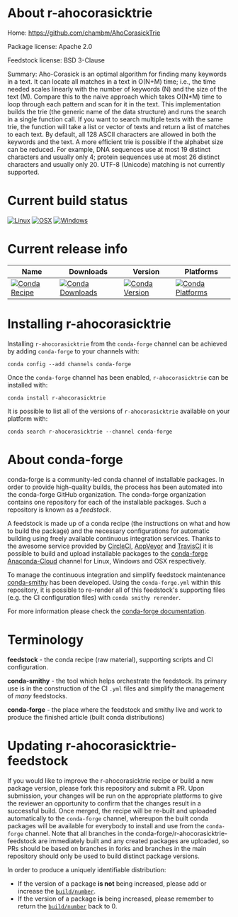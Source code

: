 About r-ahocorasicktrie
=======================

Home: https://github.com/chambm/AhoCorasickTrie

Package license: Apache 2.0

Feedstock license: BSD 3-Clause

Summary: Aho-Corasick is an optimal algorithm for finding many keywords in a text. It can locate all matches in a text in O(N+M) time; i.e., the time needed scales linearly with the number of keywords (N) and the size of the text (M). Compare this to the naive approach which takes O(N*M) time to loop through each pattern and scan for it in the text. This implementation builds the trie (the generic name of the data structure) and runs the search in a single function call. If you want to search multiple texts with the same trie, the function will take a list or vector of texts and return a list of matches to each text. By default, all 128 ASCII characters are allowed in both the keywords and the text. A more efficient trie is possible if the alphabet size can be reduced. For example, DNA sequences use at most 19 distinct characters and usually only 4; protein sequences use at most 26 distinct characters and usually only 20. UTF-8 (Unicode) matching is not currently supported.



Current build status
====================

[![Linux](https://img.shields.io/circleci/project/github/conda-forge/r-ahocorasicktrie-feedstock/master.svg?label=Linux)](https://circleci.com/gh/conda-forge/r-ahocorasicktrie-feedstock)
[![OSX](https://img.shields.io/travis/conda-forge/r-ahocorasicktrie-feedstock/master.svg?label=macOS)](https://travis-ci.org/conda-forge/r-ahocorasicktrie-feedstock)
[![Windows](https://img.shields.io/appveyor/ci/conda-forge/r-ahocorasicktrie-feedstock/master.svg?label=Windows)](https://ci.appveyor.com/project/conda-forge/r-ahocorasicktrie-feedstock/branch/master)

Current release info
====================

| Name | Downloads | Version | Platforms |
| --- | --- | --- | --- |
| [![Conda Recipe](https://img.shields.io/badge/recipe-r--ahocorasicktrie-green.svg)](https://anaconda.org/conda-forge/r-ahocorasicktrie) | [![Conda Downloads](https://img.shields.io/conda/dn/conda-forge/r-ahocorasicktrie.svg)](https://anaconda.org/conda-forge/r-ahocorasicktrie) | [![Conda Version](https://img.shields.io/conda/vn/conda-forge/r-ahocorasicktrie.svg)](https://anaconda.org/conda-forge/r-ahocorasicktrie) | [![Conda Platforms](https://img.shields.io/conda/pn/conda-forge/r-ahocorasicktrie.svg)](https://anaconda.org/conda-forge/r-ahocorasicktrie) |

Installing r-ahocorasicktrie
============================

Installing `r-ahocorasicktrie` from the `conda-forge` channel can be achieved by adding `conda-forge` to your channels with:

```
conda config --add channels conda-forge
```

Once the `conda-forge` channel has been enabled, `r-ahocorasicktrie` can be installed with:

```
conda install r-ahocorasicktrie
```

It is possible to list all of the versions of `r-ahocorasicktrie` available on your platform with:

```
conda search r-ahocorasicktrie --channel conda-forge
```


About conda-forge
=================

conda-forge is a community-led conda channel of installable packages.
In order to provide high-quality builds, the process has been automated into the
conda-forge GitHub organization. The conda-forge organization contains one repository
for each of the installable packages. Such a repository is known as a *feedstock*.

A feedstock is made up of a conda recipe (the instructions on what and how to build
the package) and the necessary configurations for automatic building using freely
available continuous integration services. Thanks to the awesome service provided by
[CircleCI](https://circleci.com/), [AppVeyor](http://www.appveyor.com/)
and [TravisCI](https://travis-ci.org/) it is possible to build and upload installable
packages to the [conda-forge](https://anaconda.org/conda-forge)
[Anaconda-Cloud](http://docs.anaconda.org/) channel for Linux, Windows and OSX respectively.

To manage the continuous integration and simplify feedstock maintenance
[conda-smithy](http://github.com/conda-forge/conda-smithy) has been developed.
Using the ``conda-forge.yml`` within this repository, it is possible to re-render all of
this feedstock's supporting files (e.g. the CI configuration files) with ``conda smithy rerender``.

For more information please check the [conda-forge documentation](https://conda-forge.org/docs/).

Terminology
===========

**feedstock** - the conda recipe (raw material), supporting scripts and CI configuration.

**conda-smithy** - the tool which helps orchestrate the feedstock.
                   Its primary use is in the construction of the CI ``.yml`` files
                   and simplify the management of *many* feedstocks.

**conda-forge** - the place where the feedstock and smithy live and work to
                  produce the finished article (built conda distributions)


Updating r-ahocorasicktrie-feedstock
====================================

If you would like to improve the r-ahocorasicktrie recipe or build a new
package version, please fork this repository and submit a PR. Upon submission,
your changes will be run on the appropriate platforms to give the reviewer an
opportunity to confirm that the changes result in a successful build. Once
merged, the recipe will be re-built and uploaded automatically to the
`conda-forge` channel, whereupon the built conda packages will be available for
everybody to install and use from the `conda-forge` channel.
Note that all branches in the conda-forge/r-ahocorasicktrie-feedstock are
immediately built and any created packages are uploaded, so PRs should be based
on branches in forks and branches in the main repository should only be used to
build distinct package versions.

In order to produce a uniquely identifiable distribution:
 * If the version of a package **is not** being increased, please add or increase
   the [``build/number``](http://conda.pydata.org/docs/building/meta-yaml.html#build-number-and-string).
 * If the version of a package **is** being increased, please remember to return
   the [``build/number``](http://conda.pydata.org/docs/building/meta-yaml.html#build-number-and-string)
   back to 0.